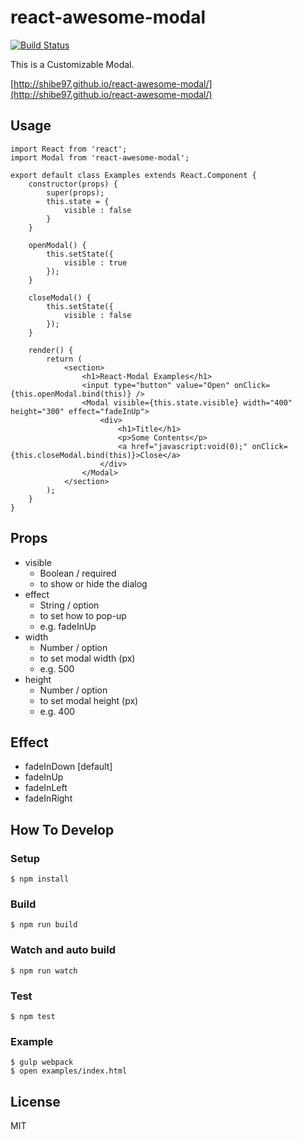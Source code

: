 # react-awesome-modal
[![Build Status](https://travis-ci.org/shibe97/react-awesome-modal.svg?branch=master)](https://travis-ci.org/shibe97/react-awesome-modal)

This is a Customizable Modal.

[http://shibe97.github.io/react-awesome-modal/](http://shibe97.github.io/react-awesome-modal/)

## Usage
```
import React from 'react';
import Modal from 'react-awesome-modal';

export default class Examples extends React.Component {
    constructor(props) {
        super(props);
        this.state = {
            visible : false
        }
    }

    openModal() {
        this.setState({
            visible : true
        });
    }

    closeModal() {
        this.setState({
            visible : false
        });
    }

    render() {
        return (
            <section>
                <h1>React-Modal Examples</h1>
                <input type="button" value="Open" onClick={this.openModal.bind(this)} />
                <Modal visible={this.state.visible} width="400" height="300" effect="fadeInUp">
                    <div>
                        <h1>Title</h1>
                        <p>Some Contents</p>
                        <a href="javascript:void(0);" onClick={this.closeModal.bind(this)}>Close</a>
                    </div>
                </Modal>
            </section>
        );
    }
}
```

## Props
- visible
    - Boolean / required
    - to show or hide the dialog
- effect
    - String / option
    - to set how to pop-up
    - e.g. fadeInUp
- width
    - Number / option
    - to set modal width (px)
    - e.g. 500
- height
    - Number / option
    - to set modal height (px)
    - e.g. 400

## Effect
- fadeInDown [default]
- fadeInUp
- fadeInLeft
- fadeInRight

## How To Develop
### Setup
```
$ npm install
```

### Build
```
$ npm run build
```

### Watch and auto build
```
$ npm run watch
```

### Test
```
$ npm test
```

### Example
```
$ gulp webpack
$ open examples/index.html
```

## License
MIT
